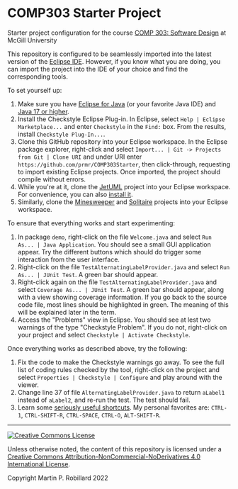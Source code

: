 # COMP303 Starter Project

Starter project configuration for the course [COMP 303: Software Design](https://github.com/prmr/COMP303)  at McGill University

This repository is configured to be seamlessly imported into the latest version of the [Eclipse IDE](https://www.eclipse.org/). However, if you know what you are doing, you can import the project into the IDE of your choice and find the corresponding tools.

To set yourself up:

1. Make sure you have [Eclipse for Java](https://www.eclipse.org/) (or your favorite Java IDE) and [Java 17 or higher](https://jdk.java.net/).
2. Install the Checkstyle Eclipse Plug-in. In Eclipse, select `Help | Eclipse Marketplace...` and enter `Checkstyle` in the `Find:` box. From the results, install `Checkstyle Plug-In...`.
3. Clone this GitHub repository into your Eclipse workspace. In the Eclipse package explorer, right-click and select `Import... | Git -> Projects from Git | Clone URI` and under URI enter `https://github.com/prmr/COMP303Starter`, then click-through, requesting to import existing Eclipse projects. Once imported, the project should compile without errors.
4. While you're at it, clone the [JetUML](https://github.com/prmr/JetUML) project into your Eclipse workspace. For convenience, you can also [install it](https://github.com/prmr/JetUML/blob/master/docs/install.md).
5. Similarly, clone the [Minesweeper](https://github.com/prmr/Minesweeper) and [Solitaire](https://github.com/prmr/Solitaire) projects into your Eclipse workspace.

To ensure that everything works and start experimenting:

1. In package `demo`, right-click on the file `Welcome.java` and select `Run As... | Java Application`. You should see a small GUI application appear. Try the different buttons which should do trigger some interaction from the user interface.
2. Right-click on the file `TestAlternatingLabelProvider.java` and select `Run As... | JUnit Test`. A green bar should appear.
3. Right-click again on the file `TestAlternatingLabelProvider.java` and select `Coverage As... | JUnit Test`. A green bar should appear, along with a view showing coverage information. If you go back to the source code file, most lines should be highlighted in green. The meaning of this will be explained later in the term.
4. Access the "Problems" view in Eclipse. You should see at lest two warnings of the type "Checkstyle Problem". If you do not, right-click on your project and select `Checkstyle | Activate Checkstyle`.

Once everything works as described above, try the following:

1. Fix the code to make the Checkstyle warnings go away. To see the full list of coding rules checked by the tool, right-click on the project and select `Properties | Checkstyle | Configure` and play around with the viewer.
2. Change line 37 of file `AlternatingLabelProvider.java` to return `aLabel1` instead of `aLabel2`, and re-run the test. The test should fail.
3. Learn some [seriously useful shortcuts](http://www.vogella.com/tutorials/EclipseShortcuts/article.html). My personal favorites are: `CTRL-1`, `CTRL-SHIFT-R`, `CTRL-SPACE`, `CTRL-O`, `ALT-SHIFT-R`.

---

<a rel="license" href="http://creativecommons.org/licenses/by-nc-nd/4.0/"><img alt="Creative Commons License" style="border-width:0" src="https://i.creativecommons.org/l/by-nc-nd/4.0/88x31.png" /></a>

Unless otherwise noted, the content of this repository is licensed under a <a rel="license" href="http://creativecommons.org/licenses/by-nc-nd/4.0/">Creative Commons Attribution-NonCommercial-NoDerivatives 4.0 International License</a>. 

Copyright Martin P. Robillard 2022

